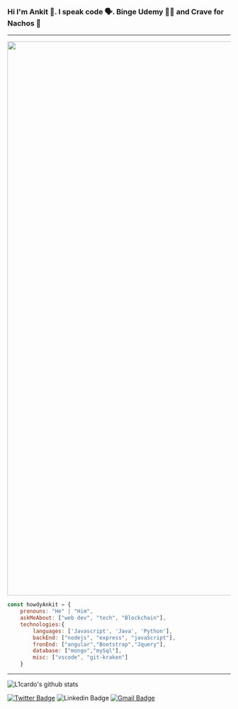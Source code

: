 ### Hi I'm Ankit 🧔. I speak code 🗣. Binge Udemy 👨‍💻 and Crave for Nachos 👻 
---
<!--
**howdyAnkit/howdyAnkit** is a ✨ _special_ ✨ repository because its `README.md` (this file) appears on your GitHub profile.



Here are some ideas to get you started:

- 🔭 I’m currently working on ...
- 🌱 I’m currently learning ...
- 👯 I’m looking to collaborate on ...
- 🤔 I’m looking for help with ...
- 💬 Ask me about ...
- 📫 How to reach me: ...
- 😄 Pronouns: ...
- ⚡ Fun fact: ...
-->
<img src="https://user-images.githubusercontent.com/40737659/88860818-3b0e5880-d21a-11ea-84d9-1a46a4a4d5af.gif" style="width:1250px; align: center">

```javascript
const howdyAnkit = {
    pronouns: "He" | "Him",
    askMeAbout: ["web dev", "tech", "Blockchain"],
    technologies:{
        languages: ['Javascript', 'Java', 'Python'],
        backEnd: ["nodejs", "express", "javaScript"],
        fronEnd: ["angular","Bootstrap","Jquery"],
        database: ["mongo","mySql"],
        misc: ["vscode", "git-kraken"]
    }
```

---

![L1cardo's github stats](https://github-readme-stats.vercel.app/api?username=howdyAnkit&show_icons=true&title_color=fff&icon_color=79ff97&text_color=9f9f9f&bg_color=151515)



[![Twitter Badge](https://img.shields.io/badge/-howdy_ankit-1ca0f1?style=flat-square&logo=twitter&logoColor=white&link=https://twitter.com/howdy_ankit)](https://twitter.com/howdy_ankit) 
![Linkedin Badge](https://img.shields.io/badge/Ankitpal-blue?style=flat-square&logo=Linkedin&logoColor=white&link=https://www.linkedin.com/in/ankit-pal-632a72109/)
[![Gmail Badge](https://img.shields.io/badge/-palankit35@gmail.com-c14438?style=flat-square&logo=Gmail&logoColor=white&link=mailto:palankit35@gmail.com)](mailto:palankit35@gmail.com)




<!-- <button class="button-save large" >Big Fat Button</button><button class="button-save large">Big Fat Button</button> -->

